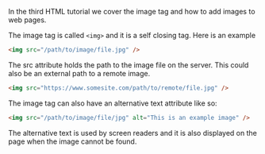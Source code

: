 In the third HTML tutorial we cover the image tag and how to add images to web pages.

The image tag is called `<img>` and it is a self closing tag. Here is an example

```html
<img src="/path/to/image/file.jpg" />
```
The src attribute holds the path to the image file on the server. This could also be an external path to a remote image.  
```html
<img src="https://www.somesite.com/path/to/remote/file.jpg" />
```
The image tag can also have an alternative text attribute like so:

```html
<img src="/path/to/image/file/jpg" alt="This is an example image" />
```
The alternative text is used by screen readers and it is also displayed on the page when the image cannot be found.
